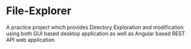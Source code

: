 # File-Explorer
A practice project which provides Directory Exploration and modification using both GUI based desktop application as well as Angular based REST API web application
